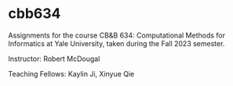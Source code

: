 # cbb634
Assignments for the course CB&amp;B 634: Computational Methods for Informatics at Yale University, taken during the Fall 2023 semester.

Instructor: Robert McDougal

Teaching Fellows: Kaylin Ji, Xinyue Qie
